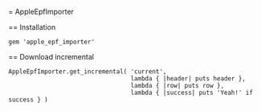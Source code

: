 = AppleEpfImporter

== Installation

    gem 'apple_epf_importer'

== Download incremental

    AppleEpfImporter.get_incremental( 'current',
                                      lambda { |header| puts header },
                                      lambda { |row| puts row },
                                      lambda { |success| puts 'Yeah!' if success } )

